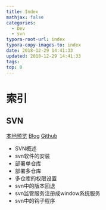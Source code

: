```yaml
---
title: Index
mathjax: false
categories:
  - Dev
  - svn
typora-root-url: index
typora-copy-images-to: index
date: 2018-12-29 14:41:33
updated: 2018-12-29 14:41:33
tags:
top: 0
---
```



# 索引 
 
## SVN 
[本地预览](SVN.md)    [Blog](http://blog.kuma8866.top/posts/3963543486/)     [Github](https://github.com/KumaDocCenter/svn/blob/master/doc/md/SVN.md)
 
* SVN概述
* svn软件的安装
* 部署单仓库
* 部署多仓库
* 多仓库的权限设置
* svn中的版本回退
* svn监管服务注册成window系统服务
* svn中的钩子程序
 

